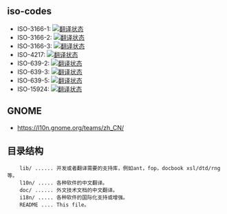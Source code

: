 
## iso-codes

* ISO-3166-1: <a href="https://hosted.weblate.org/engage/iso-codes/zh_Hans/?utm_source=widget"><img src="https://hosted.weblate.org/widgets/iso-codes/zh_Hans/iso-3166-1/svg-badge.svg" alt="翻译状态" /></a>
* ISO-3166-2: <a href="https://hosted.weblate.org/engage/iso-codes/zh_Hans/?utm_source=widget"><img src="https://hosted.weblate.org/widgets/iso-codes/zh_Hans/iso-3166-2/svg-badge.svg" alt="翻译状态" /></a>
* ISO-3166-3: <a href="https://hosted.weblate.org/engage/iso-codes/zh_Hans/?utm_source=widget"><img src="https://hosted.weblate.org/widgets/iso-codes/zh_Hans/iso-3166-3/svg-badge.svg" alt="翻译状态" /></a>
* ISO-4217: <a href="https://hosted.weblate.org/engage/iso-codes/zh_Hans/?utm_source=widget"><img src="https://hosted.weblate.org/widgets/iso-codes/zh_Hans/iso-4217/svg-badge.svg" alt="翻译状态" /></a>
* ISO-639-2: <a href="https://hosted.weblate.org/engage/iso-codes/zh_Hans/?utm_source=widget"><img src="https://hosted.weblate.org/widgets/iso-codes/zh_Hans/iso-639-2/svg-badge.svg" alt="翻译状态" /></a>
* ISO-639-3: <a href="https://hosted.weblate.org/engage/iso-codes/zh_Hans/?utm_source=widget"><img src="https://hosted.weblate.org/widgets/iso-codes/zh_Hans/iso-639-3/svg-badge.svg" alt="翻译状态" /></a>
* ISO-639-5: <a href="https://hosted.weblate.org/engage/iso-codes/zh_Hans/?utm_source=widget"><img src="https://hosted.weblate.org/widgets/iso-codes/zh_Hans/iso-639-5/svg-badge.svg" alt="翻译状态" /></a>
* ISO-15924: <a href="https://hosted.weblate.org/engage/iso-codes/zh_Hans/?utm_source=widget"><img src="https://hosted.weblate.org/widgets/iso-codes/zh_Hans/iso-15924/svg-badge.svg" alt="翻译状态" /></a>

## GNOME

* https://l10n.gnome.org/teams/zh_CN/

## 目录结构

```
    lib/ ...... 开发或者翻译需要的支持库，例如ant，fop，docbook xsl/dtd/rng等。
    l10n/ ..... 各种软件的中文翻译。
    doc/ ...... 外文技术文档的中文翻译。
    i18n/ ..... 各种软件的国际化支持或增强。
    README .... This file。
```
